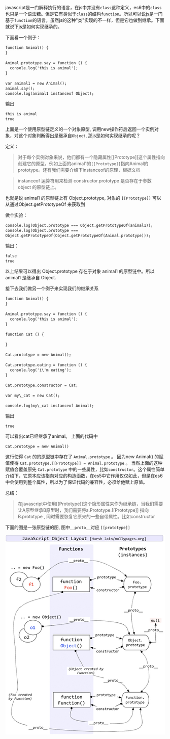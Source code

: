 javascript是一门解释执行的语言，在js中并没有`class`这种定义，es6中的`class`也只是一个语法糖。但是它有类似于`class`的结构`function`。所以可以说js是一门基于`function`的语言。虽然js的这种"类"实现的不一样，但是它也做到继承。下面就说下js是如何实现继承的。

下面看一个例子：
```
function Animal() {
}

Animal.prototype.say = function () {
  console.log('this is animal');
}

var animal1 = new Animal();
animal.say();
console.log(animal1 instanceof Object);
```

输出
```
this is animal
true
```

上面是一个使用原型链定义的一个对象原型, 调用new操作符后返回一个实例对象，对这个对象判断得出是继承自`Object`, 那js是如何实现继承的呢？

定义：

> 对于每个实例对象来说，他们都有一个隐藏属性[[Prototype]]这个属性指向创建它的原型，例如上面的animal1的`[[Prototype]]`指向Animal的prototype。还有我们需要介绍下instanceof的原理，根据文档

> instanceof 运算符用来检测 constructor.prototype 是否存在于参数 object 的原型链上。

也就是说 animal1 的原型链上有 Object.prototype, 对象的 `[[Prototype]]` 可以从通过Object.getPrototypeOf 来获取到

做个实验：

```
console.log(Object.prototype === Object.getPrototypeOf(animal1));
console.log(Object.prototype === Object.getPrototypeOf(Object.getPrototypeOf(Animal.prototype)));
```

输出：

```
false
true
```

以上结果可以得出 Object.prototype 存在于对象 animal1 的原型链中。所以animal1 是继承自 Object.

接下去我们做另一个例子来实现我们的继承关系

```
function Animal() {
}

Animal.prototype.say = function () {
  console.log('this is animal');
}

function Cat () {

}

Cat.prototype = new Animal();

Cat.prototype.eating = function () {
  console.log('i\'m eating');
}

Cat.prototype.constructor = Cat;

var my\_cat = new Cat();

console.log(my\_cat instanceof Animal);
```

输出
```
true

```

可以看出cat已经继承了animal。
上面的代码中
```
Cat.prototype = new Animal()
```
这行使得 `Cat` 的的原型链中存在了 `Animal.prototype` 。 因为new Animal() 的赋值使得 `Cat.prototype.[[Prototype]] = Animal.prototype` 。
当然上面的这种赋值会覆盖原先 `Cat.prototype` 中的一些属性，比如`constructor`。这个属性简单介绍下，它原本应该指向对应的构造函数，在es5中它作用仅仅如此，但是在es6中会使用到整个属性，所以为了保证代码的兼容性，必须给他赋上原值。

总结：

> 在javascript中使用[[Prototype]]这个隐形属性来作为继承链，当我们需要让A原型继承B原型时，我们需要将a.Prototype.[[Prototype]] 指向 B.prototype , 同时需要恢复它原来的一些自带属性。比如constructor

下面的图是一张原型链的图, 图中`__proto__`对应 `[[prototype]]`

![avatar](prototype.jpg)

